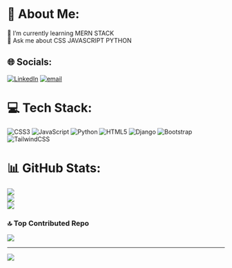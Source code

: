<!--
## Hi there 👋

<!--
**tusharcoder13/tusharcoder13** is a ✨ _special_ ✨ repository because its `README.md` (this file) appears on your GitHub profile.

Here are some ideas to get you started:

- 🔭 I’m currently working on ...
- 🌱 I’m currently learning ...
- 👯 I’m looking to collaborate on ...
- 🤔 I’m looking for help with ...
- 💬 Ask me about ...
- 📫 How to reach me: ...
- 😄 Pronouns: ...
- ⚡ Fun fact: ...
-->

# 💫 About Me:
🌱 I’m currently learning MERN STACK<br>💬 Ask me about CSS JAVASCRIPT PYTHON<br>


## 🌐 Socials:
[![LinkedIn](https://img.shields.io/badge/LinkedIn-%230077B5.svg?logo=linkedin&logoColor=white)](https://linkedin.com/in/tusharcoder13) [![email](https://img.shields.io/badge/Email-D14836?logo=gmail&logoColor=white)](mailto:tusharsahu1977@gmail.com) 

# 💻 Tech Stack:
![CSS3](https://img.shields.io/badge/css3-%231572B6.svg?style=for-the-badge&logo=css3&logoColor=white) ![JavaScript](https://img.shields.io/badge/javascript-%23323330.svg?style=for-the-badge&logo=javascript&logoColor=%23F7DF1E) ![Python](https://img.shields.io/badge/python-3670A0?style=for-the-badge&logo=python&logoColor=ffdd54) ![HTML5](https://img.shields.io/badge/html5-%23E34F26.svg?style=for-the-badge&logo=html5&logoColor=white) ![Django](https://img.shields.io/badge/django-%23092E20.svg?style=for-the-badge&logo=django&logoColor=white) ![Bootstrap](https://img.shields.io/badge/bootstrap-%238511FA.svg?style=for-the-badge&logo=bootstrap&logoColor=white) ![TailwindCSS](https://img.shields.io/badge/tailwindcss-%2338B2AC.svg?style=for-the-badge&logo=tailwind-css&logoColor=white)
# 📊 GitHub Stats:
![](https://github-readme-stats.vercel.app/api?username=tusharcoder13&theme=github_dark&hide_border=false&include_all_commits=true&count_private=true)<br/>
![](https://nirzak-streak-stats.vercel.app/?user=tusharcoder13&theme=github_dark&hide_border=false)<br/>
![](https://github-readme-stats.vercel.app/api/top-langs/?username=tusharcoder13&theme=github_dark&hide_border=false&include_all_commits=true&count_private=true&layout=compact)

### 🔝 Top Contributed Repo
![](https://github-contributor-stats.vercel.app/api?username=tusharcoder13&limit=5&theme=dark&combine_all_yearly_contributions=true)

---
[![](https://visitcount.itsvg.in/api?id=tusharcoder13&icon=0&color=0)](https://visitcount.itsvg.in)

<!-- Proudly created with GPRM ( https://gprm.itsvg.in ) -->

